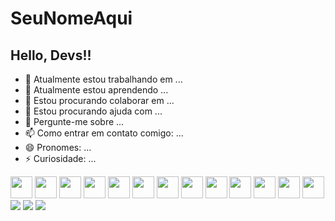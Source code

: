 # SeuNomeAqui
## Hello, Devs!!

- 🔭 Atualmente estou trabalhando em ...
- 🌱 Atualmente estou aprendendo ...
- 👯 Estou procurando colaborar em ...
- 🤔 Estou procurando ajuda com ...
- 💬 Pergunte-me sobre ...
- 📫 Como entrar em contato comigo: ...
- 😄 Pronomes: ...
- ⚡ Curiosidade: ...

<div>
<img src="https://cdn.jsdelivr.net/gh/devicons/devicon@latest/icons/amazonwebservices/amazonwebservices-original-wordmark.svg" width="35" height="35"/>
<img src="https://cdn.jsdelivr.net/gh/devicons/devicon@latest/icons/bash/bash-original.svg" width="35" height="35"/>
<img src="https://cdn.jsdelivr.net/gh/devicons/devicon@latest/icons/html5/html5-original.svg" width="35" height="35"/> 
<img src="https://cdn.jsdelivr.net/gh/devicons/devicon@latest/icons/css3/css3-original.svg" width="35" height="35"/>
<img src="https://cdn.jsdelivr.net/gh/devicons/devicon@latest/icons/terraform/terraform-original.svg"  width="35" height="35"/>          
<img src="https://cdn.jsdelivr.net/gh/devicons/devicon@latest/icons/helm/helm-original.svg" width="35" height="35"/>
<img src="https://cdn.jsdelivr.net/gh/devicons/devicon@latest/icons/kubernetes/kubernetes-original.svg"  width="35" height="35"/>          
<img src="https://cdn.jsdelivr.net/gh/devicons/devicon@latest/icons/python/python-original.svg" width="35" height="35"/>          
<img src="https://cdn.jsdelivr.net/gh/devicons/devicon@latest/icons/linux/linux-original.svg" width="35" height="35"/>
<img src="https://cdn.jsdelivr.net/gh/devicons/devicon@latest/icons/docker/docker-original.svg" width="35" height="35"/>          
<img src="https://cdn.jsdelivr.net/gh/devicons/devicon@latest/icons/postgresql/postgresql-original.svg" width="35" height="35"/>          
<img src="https://cdn.jsdelivr.net/gh/devicons/devicon@latest/icons/mysql/mysql-original.svg" width="35" height="35"/>          
<img src="https://cdn.jsdelivr.net/gh/devicons/devicon@latest/icons/mongodb/mongodb-original.svg" width="35" height="35"/>          
</div>

          


<div>
<a href="https://instagram.com/adson-jonatas" target="_blank"><img loading="lazy" src="https://img.shields.io/badge/-Instagram-%23E4405F?style=for-the-badge&logo=instagram&logoColor=white" target="_blank"></a>
<a href = "mailto:contato@adson.jotta@gmail.com"><img loading="lazy" src="https://img.shields.io/badge/Gmail-D14836?style=for-the-badge&logo=gmail&logoColor=white" target="_blank"></a>
<a href="https://www.linkedin.com/in/adson-jonatas" target="_blank"><img loading="lazy" src="https://img.shields.io/badge/-LinkedIn-%230077B5?style=for-the-badge&logo=linkedin&logoColor=white" target="_blank"></a>   
</div>
